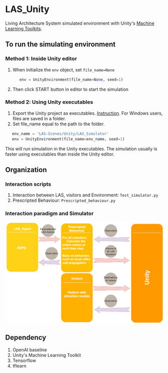 # LAS_Unity
Living Architecture System simulated environment with Unity's [Machine Learning Toolkits](https://github.com/Unity-Technologies/ml-agents).

## To run the simulating environment
### Method 1: Inside Unity editor
1. When initialize the `env` object, set `file_name=None`
   ```python
      env = UnityEnvironment(file_name=None, seed=1)
   ```
2. Then click START button in editor to start the simulation

### Method 2: Using Unity executables 
   1. Export the Unity project as executables. [Instruction](https://github.com/Unity-Technologies/ml-agents/blob/master/docs/Learning-Environment-Executable.md). For Windows users, files are saved in a folder.
   2. Set file_name equal to the path to the folder.
   ```python
      env_name = 'LAS-Scenes/Unity/LAS_Simulator'
      env = UnityEnvironment(file_name=env_name, seed=1)
   ```
This will run simulation in the Unity executables. The simulation usually is faster using executables than inside the Unity editor.

## Organization
### Interaction scripts
   1. Interaction between LAS, visitors and Environment: `Test_simulator.py`
   2. Prescripted Behaviour: `Prescripted_behaviour.py`

### Interaction paradigm and Simulator
<img src="https://github.com/daiweiLin/unity_simulator/blob/master/InitialDesignIdeas/DesignFigures/Interaction%20Diagram.png" /> 

## Dependency
   1. OpenAI baseline
   2. Unity's Machine Learning Toolkit
   3. Tensorflow
   4. tflearn
